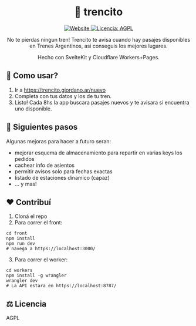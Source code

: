 <p align="center">
  <h1 align="center">🚂 trencito</h1>
</p>

<p align="center">
  <a aria-label="Website" href="https://trencito.giordano.ar/" target="_blank">
    <img alt="Website" src="https://img.shields.io/website?down_color=red&down_message=offline&style=flat-square&up_message=up&url=https%3A%2F%2Ftrencito.giordano.ar" />
  </a>
  <a aria-label="Licencia" href="https://github.com/franco-giordano/trencito/blob/main/LICENSE" target="_blank">
    <img alt="Licencia: AGPL" src="https://img.shields.io/github/license/franco-giordano/trencito?style=flat-square" target="_blank" />
  </a>
</p>

<p align="center">
No te pierdas ningun tren! Trencito te avisa cuando hay pasajes disponibles en Trenes Argentinos, asi conseguis los mejores lugares.
</p>
<p align="center">
Hecho con SvelteKit y Cloudflare Workers+Pages.
</p>

## 🤔 Como usar?

1. Ir a https://trencito.giordano.ar/nuevo
2. Completa con tus datos y los de tu tren.
3. Listo! Cada 8hs la app buscara pasajes nuevos y te avisara si encuentra uno disponible.

## 📝 Siguientes pasos

Algunas mejoras para hacer a futuro seran:
- mejorar esquema de almacenamiento para repartir en varias keys los pedidos
- cachear info de asientos
- permitir avisos solo para fechas exactas
- listado de estaciones dinamico (capaz)
- ... y mas!

## ❤️ Contribuí

1. Cloná el repo
2. Para correr el front:
  ```
  cd front
  npm install
  npm run dev
  # navega a https://localhost:3000/
  ```
3. Para correr el worker:
```
cd workers
npm install -g wrangler
wrangler dev
# La API estara en https://localhost:8787/
```

## ⚖️ Licencia

AGPL
